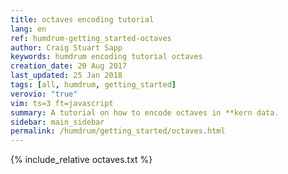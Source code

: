 ```yaml
---
title: octaves encoding tutorial
lang: en
ref: humdrum-getting_started-octaves
author: Craig Stuart Sapp
keywords: humdrum encoding tutorial octaves
creation_date: 20 Aug 2017
last_updated: 25 Jan 2018
tags: [all, humdrum, getting_started]
verovio: "true"
vim: ts=3 ft=javascript
summary: A tutorial on how to encode octaves in **kern data.
sidebar: main_sidebar
permalink: /humdrum/getting_started/octaves.html
---
```


{% include_relative octaves.txt %}

